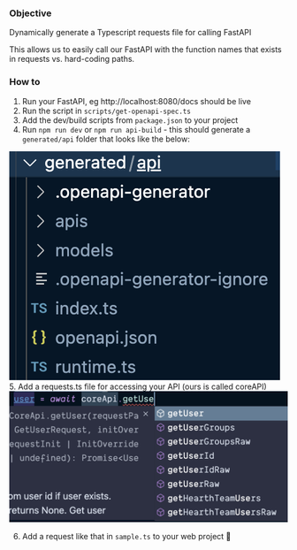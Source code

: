 ### Objective

Dynamically generate a Typescript requests file for calling FastAPI

This allows us to easily call our FastAPI with the function names that exists in requests vs. hard-coding paths.

### How to

1. Run your FastAPI, eg http://localhost:8080/docs should be live
2. Run the script in `scripts/get-openapi-spec.ts`
3. Add the dev/build scripts from `package.json` to your project
4. Run `npm run dev` or `npm run api-build` - this should generate a `generated/api` folder that looks like the below:

<img src='./folder_generated.png'>
<br/>
5. Add a requests.ts file for accessing your API (ours is called coreAPI)
<img src='./show_routes.png'>

6. Add a request like that in `sample.ts` to your web project 🎉
